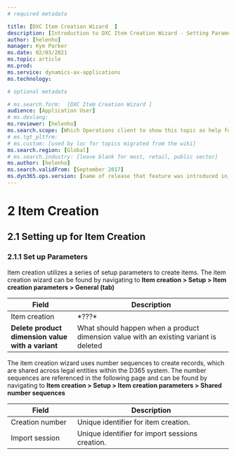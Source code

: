 ```yaml
---
# required metadata

title: [DXC Item Creation Wizard  ]
description: [Introduction to DXC Item Creation Wizard - Setting Parameter  ]
author: [helenho]
manager: Kym Parker
ms.date: 02/03/2021
ms.topic: article
ms.prod: 
ms.service: dynamics-ax-applications
ms.technology: 

# optional metadata

# ms.search.form:  [DXC Item Creation Wizard ]
audience: [Application User]
# ms.devlang: 
ms.reviewer: [helenho]
ms.search.scope: [Which Operations client to show this topic as help for, to be set by content strategist, see list here: https://microsoft.sharepoint.com/teams/DynDoc/_layouts/15/WopiFrame.aspx?sourcedoc={23419e1c-eb64-42e9-aa9b-79875b428718}&action=edit&wd=target%28Core%20Dynamics%20AX%20CP%20requirements%2Eone%7C4CC185C0%2DEFAA%2D42CD%2D94B9%2D8F2A45E7F61A%2FVersions%20list%20for%20docs%20topics%7CC14BE630%2D5151%2D49D6%2D8305%2D554B5084593C%2F%29]
# ms.tgt_pltfrm: 
# ms.custom: [used by loc for topics migrated from the wiki]
ms.search.region: [Global]
# ms.search.industry: [leave blank for most, retail, public sector]
ms.author: [helenho]
ms.search.validFrom: [September 2017]
ms.dyn365.ops.version: [name of release that feature was introduced in, see list here: https://microsoft.sharepoint.com/teams/DynDoc/_layouts/15/WopiFrame.aspx?sourcedoc={23419e1c-eb64-42e9-aa9b-79875b428718}&action=edit&wd=target%28Core%20Dynamics%20AX%20CP%20requirements%2Eone%7C4CC185C0%2DEFAA%2D42CD%2D94B9%2D8F2A45E7F61A%2FVersions%20list%20for%20docs%20topics%7CC14BE630%2D5151%2D49D6%2D8305%2D554B5084593C%2F%29]
---
```


# 2	Item Creation
## 2.1	Setting up for Item Creation
### 2.1.1	Set up Parameters 

Item creation utilizes a series of setup parameters to create items.  The item creation wizard can be found by navigating to <b> Item creation > Setup > Item creation parameters > General (tab) </b>

<table style="width: 100%">
    <tr>
          <th WIDTH="30%"> <b> Field  </b>  </th>
          <th WIDTH="70%"> <b> Description </b> </th>
   </tr> 
   <tbody>
   <tr>
        <td> Item creation </td>
       <td> *???* </td>
    </tr> 
    <tr>
       <td> <b> Delete product dimension value with a variant </b></td>     
       <td> What should happen when a product dimension value with an existing variant is deleted </td>   
    </tr>    
    </tbody>      
</table>

The item creation wizard uses number sequences to create records, which are shared across legal entities within the D365 system. The number sequences are referenced in the following page and can be found by navigating to <b> Item creation > Setup > Item creation parameters > Shared number sequences  </b>

<table style="width: 100%">
    <tr>
          <th WIDTH="30%"> <b> Field  </b>  </th>
          <th WIDTH="70%"> <b> Description </b> </th>
   </tr> 
   <tbody>
   <tr>
        <td> Creation number </td>    
        <td> Unique identifier for item creation. </td> 
    </tr> 
    <tr>
       <td> Import session </td>     
       <td> Unique identifier for import sessions creation. </td>   
    </tr>    
    </tbody>      
</table>


